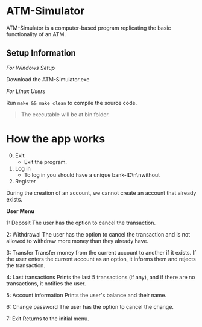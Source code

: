# ATM-Simulator
ATM-Simulator is a computer-based program replicating the basic functionality of an ATM.

## Setup Information

*For Windows Setup*

Download the ATM-Simulator.exe

*For Linux Users*

Run `make && make clean` to compile the source code.
> The executable will be at bin folder.

# How the app works

0. Exit
   * Exit the program.
1. Log in
   - To log in you should have a unique bank-ID\n\nwithout
2. Register

During the creation of an account, we cannot create
an account that already exists.

**User Menu**

1: Deposit
The user has the option to cancel the transaction.

2: Withdrawal
The user has the option to cancel the transaction
and is not allowed to withdraw more money than they already have.

3: Transfer
Transfer money from the current account to another if it exists.
If the user enters the current account as an option,
it informs them and rejects the transaction.

4: Last transactions
Prints the last 5 transactions (if any), and if
there are no transactions, it notifies the user.

5: Account information
Prints the user's balance and their name.

6: Change password
The user has the option to cancel the change.

7: Exit
Returns to the initial menu.
